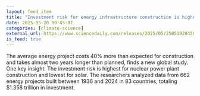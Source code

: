 ```yaml
---
layout: feed_item
title: "Investment risk for energy infrastructure construction is highest for nuclear power plants, lowest for solar"
date: 2025-05-20 00:45:07
categories: [climate-science]
external_url: https://www.sciencedaily.com/releases/2025/05/250519204507.htm
is_feed: true
---
```


The average energy project costs 40% more than expected for construction and takes almost two years longer than planned, finds a new global study. One key insight: The investment risk is highest for nuclear power plant construction and lowest for solar. The researchers analyzed data from 662 energy projects built between 1936 and 2024 in 83 countries, totaling $1.358 trillion in investment.
